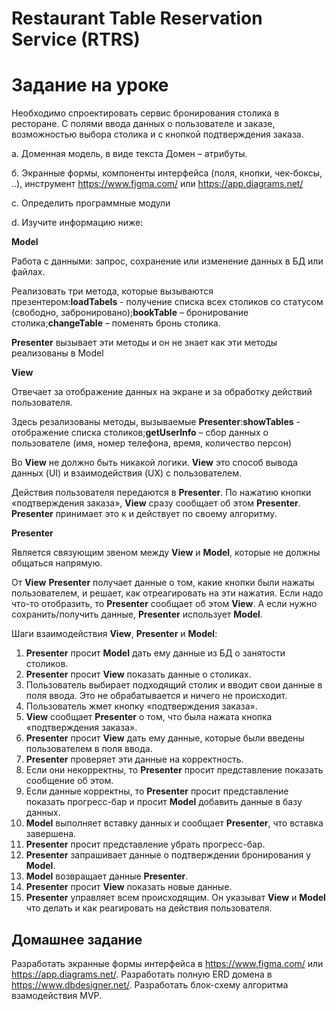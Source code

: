 
# Restaurant Table Reservation Service (RTRS)
# Задание на уроке

Необходимо спроектировать сервис бронирования столика в ресторане. C полями ввода данных о пользователе и заказе, возможностью выбора столика и с кнопкой подтверждения заказа.

а. Доменная модель, в виде текста Домен – атрибуты.

б. Экранные формы, компоненты интерфейса (поля, кнопки, чек-боксы, ..), инструмент https://www.figma.com/ или https://app.diagrams.net/

с. Определить программные модули

d. Изучите информацию ниже: 

**Model**

Работа с данными: запрос, сохранение или изменение данных в БД или файлах.

Реализовать три метода, которые вызываются презентером:**loadTabels** - получение списка всех столиков со статусом (свободно, забронировано);**bookTable** – бронирование столика;**changeTable** – поменять бронь столика.

**Presenter** вызывает эти методы и он не знает как эти методы реализованы в Model

**View**

Отвечает за отображение данных на экране и за обработку действий пользователя.

Здесь резализованы методы, вызываемые **Presenter**:**showTables** - отображение списка столиков;**getUserInfo** – сбор данных о пользователе (имя, номер телефона, время, количество персон)

Во **View** не должно быть никакой логики. **View** это способ вывода данных (UI) и взаимодействия (UX) с пользователем.

Действия пользователя передаются в **Presenter**. По нажатию кнопки  «подтверждения заказа», **View** сразу сообщает об этом **Presenter**. **Presenter** принимает это к и действует по своему алгоритму.

**Presenter**

Является связующим звеном между **View** и **Model**, которые не должны общаться напрямую.

От **View** **Presenter** получает данные о том, какие кнопки были нажаты пользователем, и решает, как отреагировать на эти нажатия. Если надо что-то отобразить, то **Presenter** сообщает об этом **View**. А если нужно сохранить/получить данные, **Presenter** использует **Model**.

Шаги взаимодействия **View**, **Presenter** и **Model**:

1. **Presenter** просит **Model** дать ему данные из БД о занятости столиков.
2. **Presenter** просит **View** показать данные о столиках.
3. Пользователь выбирает подходящий столик и вводит свои данные в поля ввода. Это не обрабатывается и ничего не происходит.
4. Пользователь жмет кнопку «подтверждения заказа».
5. **View** сообщает **Presenter** о том, что была нажата кнопка «подтверждения заказа».
6. **Presenter** просит **View** дать ему данные, которые были введены пользователем в поля ввода.
7. **Presenter** проверяет эти данные на корректность.
8. Если они некорректны, то **Presenter** просит представление показать сообщение об этом.
9. Если данные корректны, то **Presenter** просит представление показать прогресс-бар и просит **Model** добавить данные в базу данных.
10. **Model** выполняет вставку данных и сообщает **Presenter**, что вставка завершена.
11. **Presenter** просит представление убрать прогресс-бар.
12. **Presenter** запрашивает данные о подтверждении бронирования у **Model**.
13. **Model** возвращает данные **Presenter**.
14. **Presenter** просит **View** показать новые данные.
15. **Presenter** управляет всем происходящим. Он указыват **View** и **Model** что делать и как реагировать на действия пользователя.



## Домашнее задание
Разработать экранные формы интерфейса в https://www.figma.com/ или https://app.diagrams.net/.
Разработать полную ERD домена в https://www.dbdesigner.net/.
Разработать блок-схему алгоритма взамодействия MVP.


